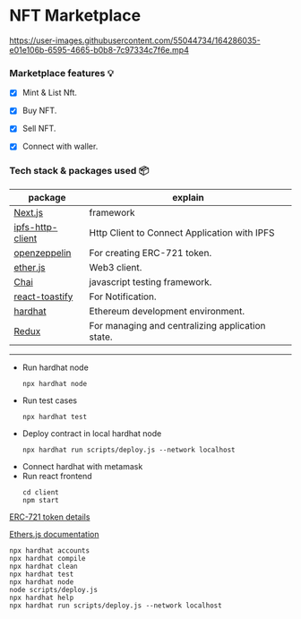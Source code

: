 # NFT Marketplace

https://user-images.githubusercontent.com/55044734/164286035-e01e106b-6595-4665-b0b8-7c97334c7f6e.mp4

### Marketplace features :bulb:

- [x] Mint & List Nft.
- [x] Buy NFT.
- [x] Sell NFT.
- [x] Connect with waller.


### Tech stack & packages used 📦

| package                                                             | explain                                                               |
| ------------------------------------------------------------------- | --------------------------------------------------------------------- |
| [Next.js](https://nextjs.org/docs/getting-started)                  | framework                                                             |
| [ipfs-http-client ](https://www.npmjs.com/package/ipfs-http-client) | Http Client to Connect Application with IPFS                          |       
| [openzeppelin](https://www.npmjs.com/package/@openzeppelin/contracts) | For creating ERC-721 token.                                         |
| [ether.js](https://docs.ethers.io/v5/)                              | Web3 client.                                                          |
| [Chai](https://www.npmjs.com/package/chai)                          | javascript testing framework.                                         |
| [react-toastify](https://www.npmjs.com/package/react-toastify)      | For Notification.                                                     |   
| [hardhat](https://www.npmjs.com/package/hardhat)                    | Ethereum development environment.                                     | 
| [Redux](https://www.npmjs.com/package/hardhat)                      | For managing and centralizing application state.                      |   


---

- Run hardhat node
  ```
  npx hardhat node
  ```
- Run test cases
  ```
  npx hardhat test
  ```
- Deploy contract in local hardhat node
  ```
  npx hardhat run scripts/deploy.js --network localhost
  ```
- Connect hardhat with metamask
- Run react frontend
  ```
  cd client
  npm start
  ```

[ERC-721 token details](https://github.com/OpenZeppelin/openzeppelin-contracts/tree/master/contracts/token/ERC721)

[Ethers.js documentation](https://docs.ethers.io/v5/getting-started/)

```shell
npx hardhat accounts
npx hardhat compile
npx hardhat clean
npx hardhat test
npx hardhat node
node scripts/deploy.js
npx hardhat help
npx hardhat run scripts/deploy.js --network localhost
```
